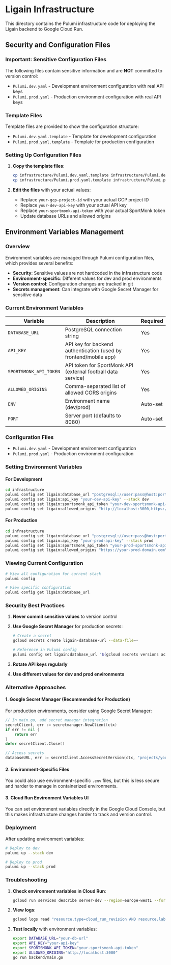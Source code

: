 # Ligain Infrastructure

This directory contains the Pulumi infrastructure code for deploying the Ligain backend to Google Cloud Run.

## Security and Configuration Files

### Important: Sensitive Configuration Files

The following files contain sensitive information and are **NOT** committed to version control:
- `Pulumi.dev.yaml` - Development environment configuration with real API keys
- `Pulumi.prod.yaml` - Production environment configuration with real API keys

### Template Files

Template files are provided to show the configuration structure:
- `Pulumi.dev.yaml.template` - Template for development configuration
- `Pulumi.prod.yaml.template` - Template for production configuration

### Setting Up Configuration Files

1. **Copy the template files**:
   ```bash
   cp infrastructure/Pulumi.dev.yaml.template infrastructure/Pulumi.dev.yaml
   cp infrastructure/Pulumi.prod.yaml.template infrastructure/Pulumi.prod.yaml
   ```

2. **Edit the files** with your actual values:
   - Replace `your-gcp-project-id` with your actual GCP project ID
   - Replace `your-dev-api-key` with your actual API key
   - Replace `your-sportmonk-api-token` with your actual SportMonk token
   - Update database URLs and allowed origins

## Environment Variables Management

### Overview

Environment variables are managed through Pulumi configuration files, which provides several benefits:
- **Security**: Sensitive values are not hardcoded in the infrastructure code
- **Environment-specific**: Different values for dev and prod environments
- **Version control**: Configuration changes are tracked in git
- **Secrets management**: Can integrate with Google Secret Manager for sensitive data

### Current Environment Variables

| Variable | Description | Required |
|----------|-------------|----------|
| `DATABASE_URL` | PostgreSQL connection string | Yes |
| `API_KEY` | API key for backend authentication (used by frontend/mobile app) | Yes |
| `SPORTSMONK_API_TOKEN` | API token for SportMonk API (external football data service) | Yes |
| `ALLOWED_ORIGINS` | Comma-separated list of allowed CORS origins | Yes |
| `ENV` | Environment name (dev/prod) | Auto-set |
| `PORT` | Server port (defaults to 8080) | Auto-set |

### Configuration Files

- `Pulumi.dev.yaml` - Development environment configuration
- `Pulumi.prod.yaml` - Production environment configuration

### Setting Environment Variables

#### For Development
```bash
cd infrastructure
pulumi config set ligain:database_url "postgresql://user:pass@host:port/db" --stack dev
pulumi config set ligain:api_key "your-dev-api-key" --stack dev
pulumi config set ligain:sportsmonk_api_token "your-dev-sportsmonk-api-token" --stack dev
pulumi config set ligain:allowed_origins "http://localhost:3000,https://your-dev-domain.com" --stack dev
```

#### For Production
```bash
cd infrastructure
pulumi config set ligain:database_url "postgresql://user:pass@host:port/db" --stack prod
pulumi config set ligain:api_key "your-prod-api-key" --stack prod
pulumi config set ligain:sportsmonk_api_token "your-prod-sportsmonk-api-token" --stack prod
pulumi config set ligain:allowed_origins "https://your-prod-domain.com" --stack prod
```

### Viewing Current Configuration

```bash
# View all configuration for current stack
pulumi config

# View specific configuration
pulumi config get ligain:database_url
```

### Security Best Practices

1. **Never commit sensitive values** to version control
2. **Use Google Secret Manager** for production secrets:
   ```bash
   # Create a secret
   gcloud secrets create ligain-database-url --data-file=-
   
   # Reference in Pulumi config
   pulumi config set ligain:database_url "$(gcloud secrets versions access latest --secret=ligain-database-url)" --stack prod
   ```

3. **Rotate API keys regularly**
4. **Use different values for dev and prod environments**

### Alternative Approaches

#### 1. Google Secret Manager (Recommended for Production)
For production environments, consider using Google Secret Manager:

```go
// In main.go, add secret manager integration
secretClient, err := secretmanager.NewClient(ctx)
if err != nil {
    return err
}
defer secretClient.Close()

// Access secrets
databaseURL, err := secretClient.AccessSecretVersion(ctx, "projects/your-project/secrets/database-url/versions/latest")
```

#### 2. Environment-Specific Files
You could also use environment-specific `.env` files, but this is less secure and harder to manage in containerized environments.

#### 3. Cloud Run Environment Variables UI
You can set environment variables directly in the Google Cloud Console, but this makes infrastructure changes harder to track and version control.

### Deployment

After updating environment variables:

```bash
# Deploy to dev
pulumi up --stack dev

# Deploy to prod
pulumi up --stack prod
```

### Troubleshooting

1. **Check environment variables in Cloud Run**:
   ```bash
   gcloud run services describe server-dev --region=europe-west1 --format="value(spec.template.spec.containers[0].env[].name,spec.template.spec.containers[0].env[].value)"
   ```

2. **View logs**:
   ```bash
   gcloud logs read "resource.type=cloud_run_revision AND resource.labels.service_name=server-dev" --limit=50
   ```

3. **Test locally** with environment variables:
   ```bash
   export DATABASE_URL="your-db-url"
   export API_KEY="your-api-key"
   export SPORTSMONK_API_TOKEN="your-sportsmonk-api-token"
   export ALLOWED_ORIGINS="http://localhost:3000"
   go run backend/main.go
   ``` 